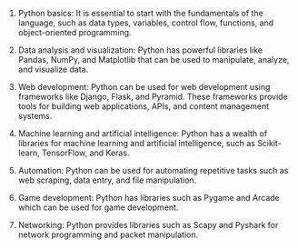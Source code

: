 <ol>
<li>
<p>Python basics: It is essential to start with the fundamentals of the language, such as data types, variables, control flow, functions, and object-oriented programming.</p>
</li>
<li>
<p>Data analysis and visualization: Python has powerful libraries like Pandas, NumPy, and Matplotlib that can be used to manipulate, analyze, and visualize data.</p>
</li>
<li>
<p>Web development: Python can be used for web development using frameworks like Django, Flask, and Pyramid. These frameworks provide tools for building web applications, APIs, and content management systems.</p>
</li>
<li>
<p>Machine learning and artificial intelligence: Python has a wealth of libraries for machine learning and artificial intelligence, such as Scikit-learn, TensorFlow, and Keras.</p>
</li>
<li>
<p>Automation: Python can be used for automating repetitive tasks such as web scraping, data entry, and file manipulation.</p>
</li>
<li>
<p>Game development: Python has libraries such as Pygame and Arcade which can be used for game development.</p>
</li>
<li>
<p>Networking: Python provides libraries such as Scapy and Pyshark for network programming and packet manipulation.</p>
</li>
</ol>
